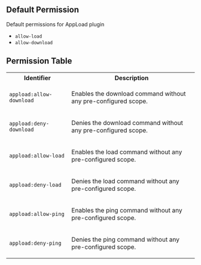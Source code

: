 ## Default Permission

Default permissions for AppLoad plugin

- `allow-load`
- `allow-download`

## Permission Table

<table>
<tr>
<th>Identifier</th>
<th>Description</th>
</tr>


<tr>
<td>

`appload:allow-download`

</td>
<td>

Enables the download command without any pre-configured scope.

</td>
</tr>

<tr>
<td>

`appload:deny-download`

</td>
<td>

Denies the download command without any pre-configured scope.

</td>
</tr>

<tr>
<td>

`appload:allow-load`

</td>
<td>

Enables the load command without any pre-configured scope.

</td>
</tr>

<tr>
<td>

`appload:deny-load`

</td>
<td>

Denies the load command without any pre-configured scope.

</td>
</tr>

<tr>
<td>

`appload:allow-ping`

</td>
<td>

Enables the ping command without any pre-configured scope.

</td>
</tr>

<tr>
<td>

`appload:deny-ping`

</td>
<td>

Denies the ping command without any pre-configured scope.

</td>
</tr>
</table>
